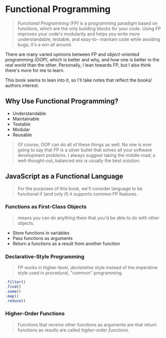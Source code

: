 # Functional Programming

> *Functional Programming (FP)* is a programming paradigm based on functions,
which are the only building blocks for your code. Using FP improves your code's
modularity and helps you write more understandable, testable, and easy-to-
maintain code while avoiding bugs; it's a win all around.

There are many varied opinions between FP and *object-oriented programming
(OOP)*, which is better and why, and how one is better in the *real world* than
the other. Personally, I lean towards FP, but I also think there's more for me to
learn.

This book seems to lean into it, so I'll take notes that reflect the books/
authors interest.

## Why Use Functional Programming?

* Understandable
* Maintainable
* Testable
* Modular
* Reusable

> Of course, OOP can do all of these things as well. No one is ever going to say
that FP is a silver bullet that solves all your software development problems. I
always suggest taking the middle road; a well-thought-out, balanced mix is
usually the best solution.

## JavaScript as a Functional Language

> For the purposes of this book, we'll consider language to be functional if (and
only if) it supports common FP features.

### Functions as First-Class Objects

> means you can do anything them that you'd be able to do with other objects.

* Store functions in variables
* Pass functions as arguments
* Return a functions as a result from another function

### Declarative-Style Programming

> FP works in higher-level, *declarative* style instead of the imperative style
used in procedural, "common" programming.

```js
.filter()
.find()
.some()
.map()
.reduce()
```

### Higher-Order Functions

> Functions that receive other functions as arguments are that return functions
as results are called *higher-order functions*.


